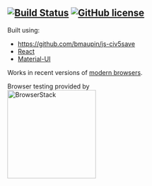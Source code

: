 [![Build Status](https://travis-ci.org/bmaupin/civ5save-editor.svg?branch=master)](https://travis-ci.org/bmaupin/civ5save-editor) [![GitHub license](https://img.shields.io/badge/license-MIT-blue.svg)](https://github.com/bmaupin/civ5save-editor/blob/master/LICENSE)
---

Built using:
- https://github.com/bmaupin/js-civ5save
- [React](https://reactjs.org/)
- [Material-UI](http://www.material-ui.com)

Works in recent versions of [modern browsers](http://outdatedbrowser.com).

Browser testing provided by  
<a href="https://browserstack.com"><img src="https://bstacksupport.zendesk.com/attachments/token/q3lgvdc6t3gMJfqDUFkqsMgrP/?name=Logo-01.svg" alt="BrowserStack" width=200 /></a>
